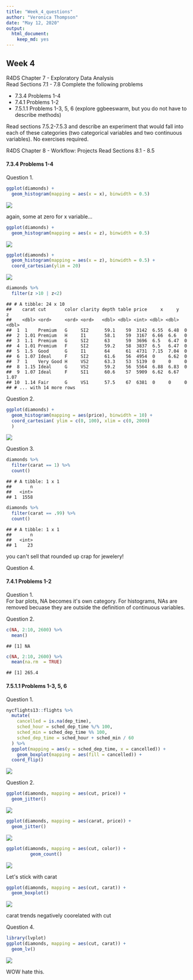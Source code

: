 ```yaml
---
title: "Week_4_questions"
author: "Veronica Thompson"
date: "May 12, 2020"
output: 
  html_document: 
    keep_md: yes
---
```




## Week 4  
R4DS Chapter 7 - Exploratory Data Analysis  
Read Sections 7.1 - 7.8 
Complete the following problems 
* 7.3.4 Problems 1-4  
* 7.4.1 Problems 1-2  
* 7.5.1.1 Problems 1-3, 5, 6 (explore ggbeeswarm, but you do not have to describe methods)  

Read sections 7.5.2-7.5.3 and describe an experiment that would fall into each of these categories (two categorical variables and two continuous variables). No exercises required.

R4DS Chapter 8 - Workflow: Projects
Read Sections 8.1 - 8.5

#### 7.3.4 Problems 1-4  

Question 1.

```r
ggplot(diamonds) +
  geom_histogram(mapping = aes(x = x), binwidth = 0.5)
```

![](week4_problems_files/figure-html/unnamed-chunk-1-1.png)<!-- -->

again, some at zero for x variable...


```r
ggplot(diamonds) +
  geom_histogram(mapping = aes(x = z), binwidth = 0.5)
```

![](week4_problems_files/figure-html/unnamed-chunk-2-1.png)<!-- -->


```r
ggplot(diamonds) +
  geom_histogram(mapping = aes(x = z), binwidth = 0.5) +
  coord_cartesian(ylim = 20)
```

![](week4_problems_files/figure-html/unnamed-chunk-3-1.png)<!-- -->


```r
diamonds %>%
  filter(z >10 | z<2)
```

```
## # A tibble: 24 x 10
##    carat cut       color clarity depth table price     x     y     z
##    <dbl> <ord>     <ord> <ord>   <dbl> <dbl> <int> <dbl> <dbl> <dbl>
##  1  1    Premium   G     SI2      59.1    59  3142  6.55  6.48  0   
##  2  1.01 Premium   H     I1       58.1    59  3167  6.66  6.6   0   
##  3  1.1  Premium   G     SI2      63      59  3696  6.5   6.47  0   
##  4  1.01 Premium   F     SI2      59.2    58  3837  6.5   6.47  0   
##  5  1.5  Good      G     I1       64      61  4731  7.15  7.04  0   
##  6  1.07 Ideal     F     SI2      61.6    56  4954  0     6.62  0   
##  7  1    Very Good H     VS2      63.3    53  5139  0     0     0   
##  8  1.15 Ideal     G     VS2      59.2    56  5564  6.88  6.83  0   
##  9  1.07 Ideal     F     SI1      60.6    57  5909  6.62  6.67  1.07
## 10  1.14 Fair      G     VS1      57.5    67  6381  0     0     0   
## # ... with 14 more rows
```

Question 2.  

```r
ggplot(diamonds) +
  geom_histogram(mapping = aes(price), binwidth = 10) +
  coord_cartesian( ylim = c(0, 100), xlim = c(0, 2000)
  )
```

![](week4_problems_files/figure-html/unnamed-chunk-5-1.png)<!-- -->

Question 3.  

```r
diamonds %>%
  filter(carat == 1) %>%
  count()
```

```
## # A tibble: 1 x 1
##       n
##   <int>
## 1  1558
```

```r
diamonds %>%
  filter(carat == .99) %>%
  count()
```

```
## # A tibble: 1 x 1
##       n
##   <int>
## 1    23
```

you can't sell that rounded up crap for jewelery!

Question 4. 




#### 7.4.1 Problems 1-2   

Question 1.  
For bar plots, NA becomes it's own category. For histograms, NAs are removed becuase they are outside the definition of continuous variables.  

Question 2. 

```r
c(NA, 2:10, 2600) %>%
  mean()
```

```
## [1] NA
```

```r
c(NA, 2:10, 2600) %>%
  mean(na.rm  = TRUE)
```

```
## [1] 265.4
```

####  7.5.1.1 Problems 1-3, 5, 6  

Question 1.  

```r
nycflights13::flights %>% 
  mutate(
    cancelled = is.na(dep_time),
    sched_hour = sched_dep_time %/% 100,
    sched_min = sched_dep_time %% 100,
    sched_dep_time = sched_hour + sched_min / 60
  ) %>% 
  ggplot(mapping = aes(y = sched_dep_time, x = cancelled)) + 
    geom_boxplot(mapping = aes(fill = cancelled)) +
  coord_flip()
```

![](week4_problems_files/figure-html/unnamed-chunk-8-1.png)<!-- -->

Question 2.  

```r
ggplot(diamonds, mapping = aes(cut, price)) +
  geom_jitter()
```

![](week4_problems_files/figure-html/unnamed-chunk-9-1.png)<!-- -->


```r
ggplot(diamonds, mapping = aes(carat, price)) +
  geom_jitter()
```

![](week4_problems_files/figure-html/unnamed-chunk-10-1.png)<!-- -->


```r
ggplot(diamonds, mapping = aes(cut, color)) +
         geom_count()
```

![](week4_problems_files/figure-html/unnamed-chunk-11-1.png)<!-- -->

Let's stick with carat  

```r
ggplot(diamonds, mapping = aes(cut, carat)) +
  geom_boxplot()
```

![](week4_problems_files/figure-html/unnamed-chunk-12-1.png)<!-- -->

carat trends negatively coorelated with cut  

Question 4.  

```r
library(lvplot)
ggplot(diamonds, mapping = aes(cut, carat)) +
  geom_lv()
```

![](week4_problems_files/figure-html/unnamed-chunk-13-1.png)<!-- -->

WOW hate this. 
